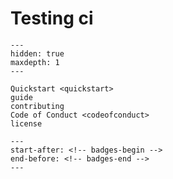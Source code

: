 # Testing ci

```{toctree}
---
hidden: true
maxdepth: 1
---

Quickstart <quickstart>
guide
contributing
Code of Conduct <codeofconduct>
license
```

```{include} ../README.md
---
start-after: <!-- badges-begin -->
end-before: <!-- badges-end -->
---
```
